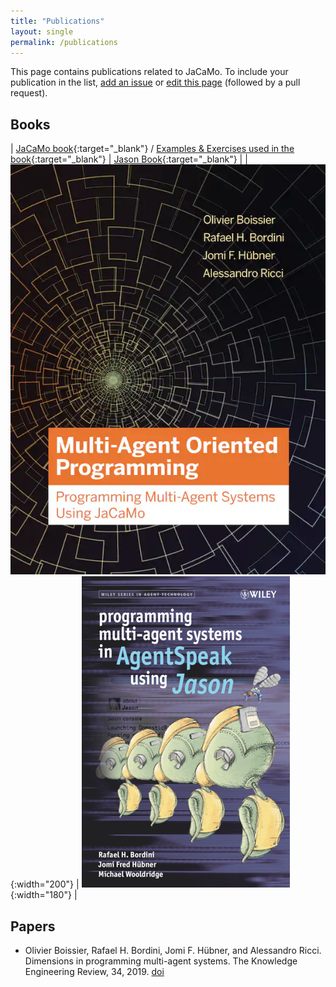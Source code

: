 ```yaml
---
title: "Publications"
layout: single
permalink: /publications
---
```


This page contains publications related to JaCaMo. To include your publication in the list, [add an issue](https://github.com/jacamo-lang/jacamo-lang.github.io/issues/new?assignees=&labels=publication&projects=&template=new-publication.md&title=new+publication) or [edit this page](https://github.com/jacamo-lang/jacamo-lang.github.io/edit/main/_pages/publications.md)  (followed by a pull request).

## Books

| [JaCaMo book](https://mitpress.mit.edu/books/multi-agent-oriented-programming){:target="_blank"} / [Examples & Exercises used in the book](https://jacamo-lang.github.io/documentation/maop-book/readme.html){:target="_blank"} | [Jason Book](https://www.wiley.com/en-gb/Programming+Multi+Agent+Systems+in+AgentSpeak+using+Jason-p-9780470029008){:target="_blank"} |
| ![JaCaMo Book](../assets/images/jacamo-book-cover.jpg){:width="200"} | ![Jason Book](../assets/images/jason-book-cover.png){:width="180"} |

## Papers

  - Olivier Boissier, Rafael H. Bordini, Jomi F. Hübner, and Alessandro Ricci. Dimensions in programming multi-agent systems. The Knowledge Engineering Review, 34, 2019. [doi](http://dx.doi.org/10.1017/S026988891800005X)
